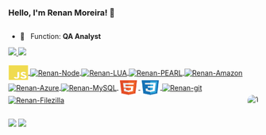 ### Hello, I'm <strong>Renan Moreira!</strong> 👋

##

 - 💼 &nbsp;  Function: <b> QA Analyst</b>



 <div>
  <a href="https://github.com/renanofc">
  <img height="180em" src="https://github-readme-stats.vercel.app/api?username=renanofc&show_icons=true&theme=cobalt&include_all_commits=true&count_private=true"/>
  <img height="180em" src="https://github-readme-stats.vercel.app/api/top-langs/?username=renanofc&layout=compact&langs_count=7&theme=cobalt"/>
</div>
<div style="display: inline_block"><br>

  <img align="center" alt="Renan-Js" height="30" width="40" src="https://raw.githubusercontent.com/devicons/devicon/master/icons/javascript/javascript-plain.svg">
  <img align="center" alt="Renan-Node" height="30" width="40" src="https://cdn.jsdelivr.net/gh/devicons/devicon/icons/nodejs/nodejs-original.svg">
  <img align="center" alt="Renan-LUA" height="30" width="40" src="https://cdn.jsdelivr.net/gh/devicons/devicon/icons/lua/lua-original-wordmark.svg">
    <img align="center" alt="Renan-PEARL" height="30" width="40" src="https://cdn.jsdelivr.net/gh/devicons/devicon/icons/perl/perl-original.svg">
  <img align="center" alt="Renan-Amazon" height="30" width="40" src="https://cdn.jsdelivr.net/gh/devicons/devicon/icons/amazonwebservices/amazonwebservices-plain-wordmark.svg"> 
  <img align="center" alt="Renan-Azure" height="30" width="40" src="https://cdn.jsdelivr.net/gh/devicons/devicon/icons/azure/azure-original-wordmark.svg">
  <img align="center" alt="Renan-MySQL" height="30" width="40" src="https://cdn.jsdelivr.net/gh/devicons/devicon/icons/mysql/mysql-original-wordmark.svg">
  <img align="center" alt="Renan-HTML" height="30" width="40" src="https://raw.githubusercontent.com/devicons/devicon/master/icons/html5/html5-original.svg">
  <img align="center" alt="Renan-CSS" height="30" width="40" src="https://raw.githubusercontent.com/devicons/devicon/master/icons/css3/css3-original.svg">
  <img align="center" alt="Renan-git" height="30" width="40" src="https://cdn.jsdelivr.net/gh/devicons/devicon/icons/git/git-original.svg">
  <img align="center" alt="Renan-Filezilla" height="30" width="40" src="https://cdn.jsdelivr.net/gh/devicons/devicon/icons/filezilla/filezilla-plain.svg">
  <img align="right" alt="1" height="150" style="border-radius:50px;" src="https://media.discordapp.net/attachments/870206199130361907/1025156868970123294/1.png">
</div>

##

<div>


  <a href = "mailto:renanmoreira.po@gmail.com"><img src="https://img.shields.io/badge/-Gmail-%23333?style=for-the-badge&logo=gmail&logoColor=white" target="_blank"></a>
  <a href="https://www.linkedin.com/in/renan-moreira-489361250/" target="_blank"><img src="https://img.shields.io/badge/-LinkedIn-%230077B5?style=for-the-badge&logo=linkedin&logoColor=white" target="_blank"></a>

</div>
